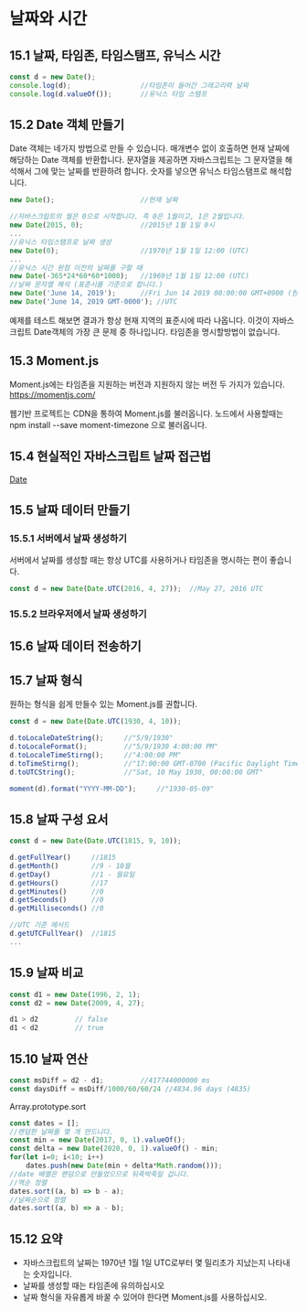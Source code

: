 # 날짜와 시간

## 15.1 날짜, 타임존, 타임스탬프, 유닉스 시간
```javascript
const d = new Date();
console.log(d);                 //타임존이 들어간 그레고리력 날짜
console.log(d.valueOf());       //유닉스 타임 스탬프
```

## 15.2 Date 객체 만들기
Date 객체는 네가지 방법으로 만들 수 있습니다. 매개변수 없이 호출하면 현재 날짜에 해당하는 Date 객체를 반환합니다. 문자열을 제공하면 자바스크립트는 그 문자열을 해석해서 그에 맞는  날짜를 반환하려 합니다. 숫자를 넣으면 유닉스 타임스탬프로 해석합니다.
```javascript
new Date();                     //현재 날짜

//자바스크립트의 월은 0으로 시작합니다. 즉 0은 1월이고, 1은 2월입니다.
new Date(2015, 0);              //2015년 1월 1일 0시
...
//유닉스 타임스탬프로 날짜 생성
new Date(0);                    //1970년 1월 1일 12:00 (UTC)
...
//유닉스 시간 원점 이전의 날짜를 구할 때
new Date(-365*24*60*60*1000);   //1969년 1월 1일 12:00 (UTC)
//날짜 문자열 해석 (표준시를 기준으로 합니다.)
new Date('June 14, 2019');      //Fri Jun 14 2019 00:00:00 GMT+0900 (한국 표준시)
new Date('June 14, 2019 GMT-0000'); //UTC
```
예제를 테스트 해보면 결과가 항상 현재 지역의 표준시에 따라 나옵니다. 이것이 자바스크립트 Date객체의 가장 큰 문제 중 하나입니다. 타임존을 명시할방법이 없습니다. 

## 15.3 Moment.js
Moment.js에는 타임존을 지원하는 버전과 지원하지 않는 버전 두 가지가 있습니다.
https://momentjs.com/

웹기반 프로젝트는 CDN을 통하여 Moment.js를 불러옵니다. 노드에서 사용할때는 npm install --save moment-timezone 으로 불러옵니다.

## 15.4 현실적인 자바스크립트 날짜 접근법
[Date](https://developer.mozilla.org/en-US/docs/Web/JavaScript/Reference/Global_Objects/Date)

## 15.5 날짜 데이터 만들기
### 15.5.1 서버에서 날짜 생성하기
서버에서 날짜를 생성할 때는 항상 UTC를 사용하거나 타임존을 명시하는 편이 좋습니다.
```javascript
const d = new Date(Date.UTC(2016, 4, 27));  //May 27, 2016 UTC
```
### 15.5.2 브라우저에서 날짜 생성하기

## 15.6 날짜 데이터 전송하기

## 15.7 날짜 형식
원하는 형식을 쉽게 만들수 있는 Moment.js를 권합니다.

```javascript
const d = new Date(Date.UTC(1930, 4, 10));

d.toLocaleDateString();     //"5/9/1930"
d.toLocaleFormat();         //"5/9/1930 4:00:00 PM"
d.toLocaleTimeStirng();     //"4:00:00 PM"
d.toTimeStirng();           //"17:00:00 GMT-0700 (Pacific Daylight Time)"
d.toUTCString();            //"Sat, 10 May 1930, 00:00:00 GMT"

moment(d).format("YYYY-MM-DD");     //"1930-05-09"
```

## 15.8 날짜 구성 요서
```javascript
const d = new Date(Date.UTC(1815, 9, 10));

d.getFullYear()     //1815
d.getMonth()        //9 - 10월
d.getDay()          //1 - 월요일 
d.getHours()        //17
d.getMinutes()      //0
d.getSeconds()      //0
d.getMilliseconds() //0

//UTC 기준 메서드
d.getUTCFullYear()  //1815
...
```

## 15.9 날짜 비교
```javascript
const d1 = new Date(1996, 2, 1);
const d2 = new Date(2009, 4, 27);

d1 > d2         // false
d1 < d2         // true
```

## 15.10 날짜 연산
```javascript
const msDiff = d2 - d1;         //417744000000 ms
const daysDiff = msDiff/1000/60/60/24 //4834.96 days (4835)
```
Array.prototype.sort
```javascript
const dates = [];
//랜덤한 날짜를 몇 개 만드니다.
const min = new Date(2017, 0, 1).valueOf();
const delta = new Date(2020, 0, 1).valueOf() - min;
for(let i=0; i<10; i++)
    dates.push(new Date(min + delta*Math.random()));
//date 배열은 랜덤으로 만들었으므로 뒤죽박죽일 겁니다.
//역순 정렬
dates.sort((a, b) => b - a);
//날짜순으로 정렬
dates.sort((a, b) => a - b);
```

## 15.12 요약
- 자바스크립트의 날짜는 1970년 1월 1일 UTC로부터 몇 밀리초가 지났는지 나타내는 숫자입니다.
- 날짜를 생성할 때는 타임존에 유의하십시오
- 날짜 형식을 자유롭게 바꿀 수 있어야 한다면 Moment.js를 사용하십시오.